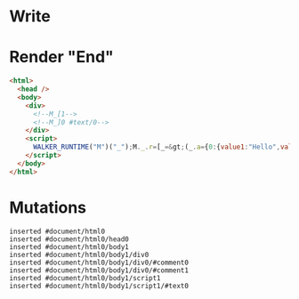 # Write
  <div><!--M_[1--><!--M_]0 #text/0--></div><script>WALKER_RUNTIME("M")("_");M._.r=[_=>(_.a={0:{value1:"Hello",value2:"World"}}),0]</script>


# Render "End"
```html
<html>
  <head />
  <body>
    <div>
      <!--M_[1-->
      <!--M_]0 #text/0-->
    </div>
    <script>
      WALKER_RUNTIME("M")("_");M._.r=[_=&gt;(_.a={0:{value1:"Hello",value2:"World"}}),0]
    </script>
  </body>
</html>
```

# Mutations
```
inserted #document/html0
inserted #document/html0/head0
inserted #document/html0/body1
inserted #document/html0/body1/div0
inserted #document/html0/body1/div0/#comment0
inserted #document/html0/body1/div0/#comment1
inserted #document/html0/body1/script1
inserted #document/html0/body1/script1/#text0
```